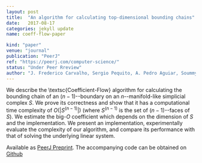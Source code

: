 ```yaml
---
layout: post
title:  "An algorithm for calculating top-dimensional bounding chains"
date:   2017-08-17
categories: jekyll update
name: coeff-flow-paper

kind: "paper"
venue: "journal"
publication: "PeerJ"
ref: "https://peerj.com/computer-science/"
status: "Under Peer Rreview"
author: "J. Frederico Carvalho, Sergio Pequito, A. Pedro Aguiar, Soummya Kar, Karl H. Johansson"
---
```


We describe the \textsc{Coefficient-Flow} algorithm for calculating the bounding chain of an $(n-1)$--boundary on an $n$--manifold-like simplicial complex $S$. We prove its correctness and show that it has a computational time complexity of $O(|S^{(n-1)}|)$ (where $S^{(n-1)}$ is the set of $(n-1)$--faces of $S$). We estimate the big-$O$ coefficient which depends on the dimension of $S$ and the implementation. We present an implementation, experimentally evaluate the complexity of our algorithm, and compare its performance with that of solving the underlying linear system.

Available as [PeerJ Preprint]. The accompanying code can be obtained on [Github]

[PeerJ Preprint]:https://peerj.com/preprints/3151/
[Github]:https://github.com/crvs/coeff-flow
